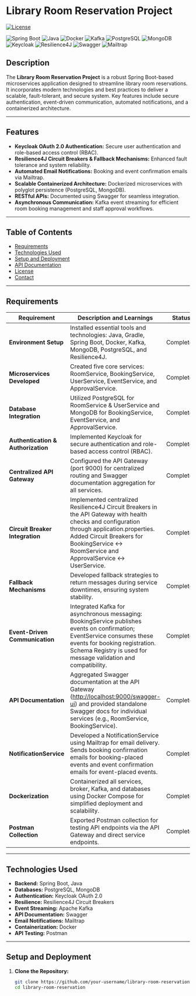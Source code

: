 # Library Room Reservation Project

[![License](https://img.shields.io/badge/License-MIT-blue.svg)](https://opensource.org/licenses/MIT)

![Spring Boot](https://img.shields.io/badge/Spring_Boot-6DB33F?style=for-the-badge&logo=spring-boot&logoColor=white)
![Java](https://img.shields.io/badge/Java-ED8B00?style=for-the-badge&logo=openjdk&logoColor=white)
![Docker](https://img.shields.io/badge/Docker-2496ED?style=for-the-badge&logo=docker&logoColor=white)
![Kafka](https://img.shields.io/badge/Apache_Kafka-231F20?style=for-the-badge&logo=apache-kafka&logoColor=white)
![PostgreSQL](https://img.shields.io/badge/PostgreSQL-316192?style=for-the-badge&logo=postgresql&logoColor=white)
![MongoDB](https://img.shields.io/badge/MongoDB-47A248?style=for-the-badge&logo=mongodb&logoColor=white)
![Keycloak](https://img.shields.io/badge/Keycloak-FF6C37?style=for-the-badge&logo=keycloak&logoColor=white)
![Resilience4J](https://img.shields.io/badge/Resilience4J-005571?style=for-the-badge&logo=resilience4j&logoColor=white)
![Swagger](https://img.shields.io/badge/Swagger-85EA2D?style=for-the-badge&logo=swagger&logoColor=black)
![Mailtrap](https://img.shields.io/badge/Mailtrap-FF6C37?style=for-the-badge&logo=mailtrap&logoColor=white)

## Description

The **Library Room Reservation Project** is a robust Spring Boot-based microservices application designed to streamline library room reservations. It incorporates modern technologies and best practices to deliver a scalable, fault-tolerant, and secure system. Key features include secure authentication, event-driven communication, automated notifications, and a containerized architecture.

---

## Features

- **Keycloak OAuth 2.0 Authentication:** Secure user authentication and role-based access control (RBAC).
- **Resilience4J Circuit Breakers & Fallback Mechanisms:** Enhanced fault tolerance and system reliability.
- **Automated Email Notifications:** Booking and event confirmation emails via Mailtrap.
- **Scalable Containerized Architecture:** Dockerized microservices with polyglot persistence (PostgreSQL, MongoDB).
- **RESTful APIs:** Documented using Swagger for seamless integration.
- **Asynchronous Communication:** Kafka event streaming for efficient room booking management and staff approval workflows.

---

## Table of Contents

- [Requirements](#requirements)
- [Technologies Used](#technologies-used)
- [Setup and Deployment](#setup-and-deployment)
- [API Documentation](#api-documentation)
- [License](#license)
- [Contact](#contact)

---

## Requirements

| **Requirement**             | **Description and Learnings**                                                                                                                                                                    | **Status**      |
|-----------------------------|------------------------------------------------------------------------------------------------------------------------------------------------------------|-----------------|
| **Environment Setup**       | Installed essential tools and technologies: Java, Gradle, Spring Boot, Docker, Kafka, MongoDB, PostgreSQL, and Resilience4J.                                                                    | Completed       |
| **Microservices Developed** | Created five core services: RoomService, BookingService, UserService, EventService, and ApprovalService.                                                                                       | Completed       |
| **Database Integration**    | Utilized PostgreSQL for RoomService & UserService and MongoDB for BookingService, EventService, and ApprovalService.                                                                            | Completed       |
| **Authentication & Authorization** | Implemented Keycloak for secure authentication and role-based access control (RBAC).                                                                                      | Completed       |
| **Centralized API Gateway** | Configured the API Gateway (port 9000) for centralized routing and Swagger documentation aggregation for all services.                                                                           | Completed       |
| **Circuit Breaker Integration** | Implemented centralized Resilience4J Circuit Breakers in the API Gateway with health checks and configuration through application.properties. Added Circuit Breakers for BookingService ↔ RoomService and ApprovalService ↔ UserService. | Completed       |
| **Fallback Mechanisms**     | Developed fallback strategies to return messages during service downtimes, ensuring system stability.                                                                                           | Completed       |
| **Event-Driven Communication** | Integrated Kafka for asynchronous messaging: BookingService publishes events on confirmation; EventService consumes these events for booking registration. Schema Registry is used for message validation and compatibility. | Completed       |
| **API Documentation**       | Aggregated Swagger documentation at the API Gateway ([http://localhost:9000/swagger-ui](http://localhost:9000/swagger-ui)) and provided standalone Swagger docs for individual services (e.g., RoomService, BookingService). | Completed       |
| **NotificationService**     | Developed a NotificationService using Mailtrap for email delivery. Sends booking confirmation emails for booking-placed events and event confirmation emails for event-placed events.           | Completed       |
| **Dockerization**           | Containerized all services, broker, Kafka, and databases using Docker Compose for simplified deployment and scalability.                                                                         | Completed       |
| **Postman Collection**      | Exported Postman collection for testing API endpoints via the API Gateway and direct service endpoints.                                                                                         | Completed       |

---

## Technologies Used

- **Backend:** Spring Boot, Java
- **Databases:** PostgreSQL, MongoDB
- **Authentication:** Keycloak OAuth 2.0
- **Resilience:** Resilience4J Circuit Breakers
- **Event Streaming:** Apache Kafka
- **API Documentation:** Swagger
- **Email Notifications:** Mailtrap
- **Containerization:** Docker
- **API Testing:** Postman

---

## Setup and Deployment

1. **Clone the Repository:**
   ```bash
   git clone https://github.com/your-username/library-room-reservation.git
   cd library-room-reservation
